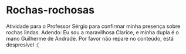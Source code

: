# Rochas-rochosas
Atividade para o Professor Sérgio para confirmar minha presença sobre rochas lindas. Adendo: Eu sou a maravilhosa Clarice, e minha dupla é o mano Guilherme de Andrade. Por favor não repare no conteúdo, está despresível :(
